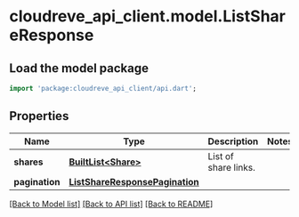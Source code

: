 # cloudreve_api_client.model.ListShareResponse

## Load the model package
```dart
import 'package:cloudreve_api_client/api.dart';
```

## Properties
Name | Type | Description | Notes
------------ | ------------- | ------------- | -------------
**shares** | [**BuiltList&lt;Share&gt;**](Share.md) | List of share links. | 
**pagination** | [**ListShareResponsePagination**](ListShareResponsePagination.md) |  | 

[[Back to Model list]](../README.md#documentation-for-models) [[Back to API list]](../README.md#documentation-for-api-endpoints) [[Back to README]](../README.md)


